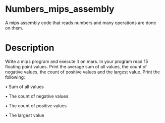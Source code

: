# Numbers_mips_assembly
A mips assembly code that reads numbers and many operations are done on them.

# Description
Write a mips program and execute it on mars. In your program read 15 floating point values.
Print the average sum of all values, the count of negative values, the count of positive values and the largest value.
Print the following:

• Sum of all values

• The count of negative values

• The count of positive values

• The largest value
